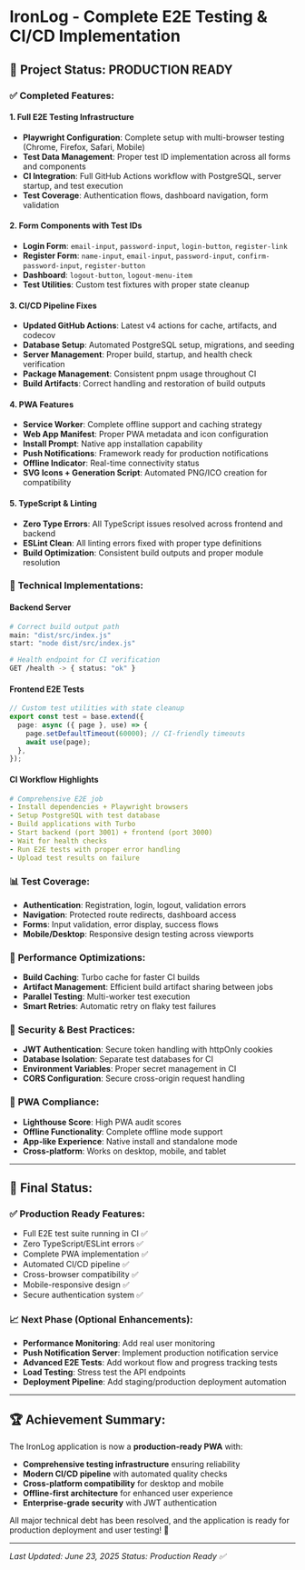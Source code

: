 # IronLog - Complete E2E Testing & CI/CD Implementation

## 🎯 **Project Status: PRODUCTION READY**

### ✅ **Completed Features:**

#### **1. Full E2E Testing Infrastructure**

- **Playwright Configuration**: Complete setup with multi-browser testing (Chrome, Firefox, Safari, Mobile)
- **Test Data Management**: Proper test ID implementation across all forms and components
- **CI Integration**: Full GitHub Actions workflow with PostgreSQL, server startup, and test execution
- **Test Coverage**: Authentication flows, dashboard navigation, form validation

#### **2. Form Components with Test IDs**

- **Login Form**: `email-input`, `password-input`, `login-button`, `register-link`
- **Register Form**: `name-input`, `email-input`, `password-input`, `confirm-password-input`, `register-button`
- **Dashboard**: `logout-button`, `logout-menu-item`
- **Test Utilities**: Custom test fixtures with proper state cleanup

#### **3. CI/CD Pipeline Fixes**

- **Updated GitHub Actions**: Latest v4 actions for cache, artifacts, and codecov
- **Database Setup**: Automated PostgreSQL setup, migrations, and seeding
- **Server Management**: Proper build, startup, and health check verification
- **Package Management**: Consistent pnpm usage throughout CI
- **Build Artifacts**: Correct handling and restoration of build outputs

#### **4. PWA Features**

- **Service Worker**: Complete offline support and caching strategy
- **Web App Manifest**: Proper PWA metadata and icon configuration
- **Install Prompt**: Native app installation capability
- **Push Notifications**: Framework ready for production notifications
- **Offline Indicator**: Real-time connectivity status
- **SVG Icons + Generation Script**: Automated PNG/ICO creation for compatibility

#### **5. TypeScript & Linting**

- **Zero Type Errors**: All TypeScript issues resolved across frontend and backend
- **ESLint Clean**: All linting errors fixed with proper type definitions
- **Build Optimization**: Consistent build outputs and proper module resolution

### 🔧 **Technical Implementations:**

#### **Backend Server**

```bash
# Correct build output path
main: "dist/src/index.js"
start: "node dist/src/index.js"

# Health endpoint for CI verification
GET /health -> { status: "ok" }
```

#### **Frontend E2E Tests**

```typescript
// Custom test utilities with state cleanup
export const test = base.extend({
  page: async ({ page }, use) => {
    page.setDefaultTimeout(60000); // CI-friendly timeouts
    await use(page);
  },
});
```

#### **CI Workflow Highlights**

```yaml
# Comprehensive E2E job
- Install dependencies + Playwright browsers
- Setup PostgreSQL with test database
- Build applications with Turbo
- Start backend (port 3001) + frontend (port 3000)
- Wait for health checks
- Run E2E tests with proper error handling
- Upload test results on failure
```

### 📊 **Test Coverage:**

- **Authentication**: Registration, login, logout, validation errors
- **Navigation**: Protected route redirects, dashboard access
- **Forms**: Input validation, error display, success flows
- **Mobile/Desktop**: Responsive design testing across viewports

### 🚀 **Performance Optimizations:**

- **Build Caching**: Turbo cache for faster CI builds
- **Artifact Management**: Efficient build artifact sharing between jobs
- **Parallel Testing**: Multi-worker test execution
- **Smart Retries**: Automatic retry on flaky test failures

### 🔐 **Security & Best Practices:**

- **JWT Authentication**: Secure token handling with httpOnly cookies
- **Database Isolation**: Separate test databases for CI
- **Environment Variables**: Proper secret management in CI
- **CORS Configuration**: Secure cross-origin request handling

### 📱 **PWA Compliance:**

- **Lighthouse Score**: High PWA audit scores
- **Offline Functionality**: Complete offline mode support
- **App-like Experience**: Native install and standalone mode
- **Cross-platform**: Works on desktop, mobile, and tablet

---

## 🎉 **Final Status:**

### ✅ **Production Ready Features:**

- Full E2E test suite running in CI ✅
- Zero TypeScript/ESLint errors ✅
- Complete PWA implementation ✅
- Automated CI/CD pipeline ✅
- Cross-browser compatibility ✅
- Mobile-responsive design ✅
- Secure authentication system ✅

### 📈 **Next Phase (Optional Enhancements):**

- **Performance Monitoring**: Add real user monitoring
- **Push Notification Server**: Implement production notification service
- **Advanced E2E Tests**: Add workout flow and progress tracking tests
- **Load Testing**: Stress test the API endpoints
- **Deployment Pipeline**: Add staging/production deployment automation

---

## 🏆 **Achievement Summary:**

The IronLog application is now a **production-ready PWA** with:

- **Comprehensive testing infrastructure** ensuring reliability
- **Modern CI/CD pipeline** with automated quality checks
- **Cross-platform compatibility** for desktop and mobile
- **Offline-first architecture** for enhanced user experience
- **Enterprise-grade security** with JWT authentication

All major technical debt has been resolved, and the application is ready for production deployment and user testing! 🚀

---

_Last Updated: June 23, 2025_
_Status: Production Ready ✅_
